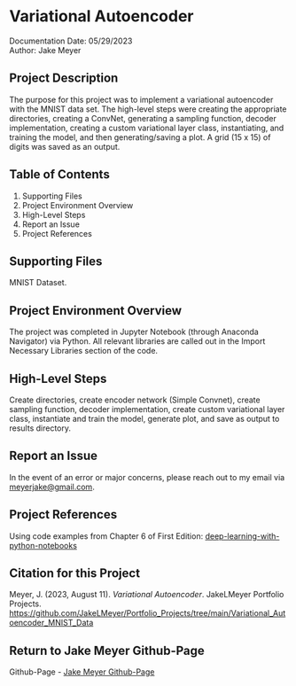 # Variational Autoencoder
Documentation Date: 05/29/2023 <br>
Author: Jake Meyer

## Project Description
The purpose for this project was to implement a variational autoencoder with the MNIST data set. The high-level steps were creating the appropriate directories, creating a ConvNet, generating a sampling function, decoder implementation, creating a custom variational layer class, instantiating, and training the model, and then generating/saving a plot.  A grid (15 x 15) of digits was saved as an output. 

## Table of Contents
<ol>
    <li>Supporting Files
    <li>Project Environment Overview
    <li>High-Level Steps
    <li>Report an Issue
    <li>Project References
</ol>

## Supporting Files
MNIST Dataset.

## Project Environment Overview
The project was completed in Jupyter Notebook (through Anaconda Navigator) via Python. All relevant libraries are called out in the Import Necessary Libraries section of the code.

## High-Level Steps
Create directories, create encoder network (Simple Convnet),  create sampling function, decoder implementation, create custom variational layer class, instantiate and train the model, generate plot, and save as output to results directory.

## Report an Issue
In the event of an error or major concerns, please reach out to my email via meyerjake@gmail.com.

## Project References
Using code examples from Chapter 6 of First Edition: [deep-learning-with-python-notebooks](https://github.com/fchollet/deep-learning-with-python-notebooks)

## Citation for this Project
Meyer, J. (2023, August 11). *Variational Autoencoder*. JakeLMeyer Portfolio Projects. https://github.com/JakeLMeyer/Portfolio_Projects/tree/main/Variational_Autoencoder_MNIST_Data

## Return to Jake Meyer Github-Page
Github-Page - [Jake Meyer Github-Page](https://jakelmeyer.github.io)<br>